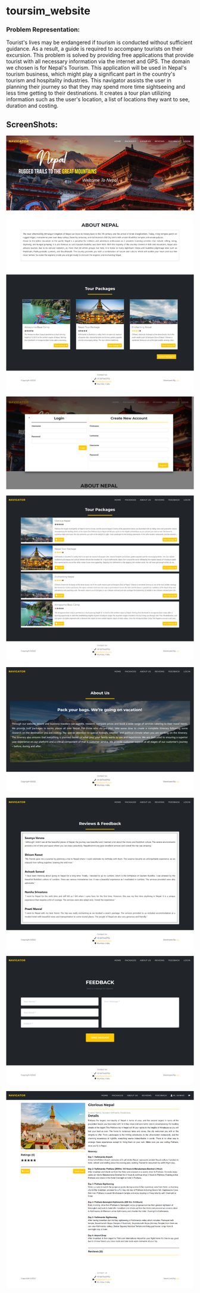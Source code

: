 # toursim_website

### Problem Representation: 

Tourist's lives may be endangered if tourism is conducted without sufficient guidance. As a result, a guide is required to accompany tourists on their excursion. This problem is solved by providing free applications that provide tourist with all necessary information via the internet and GPS. The domain we chosen is for Nepal's Tourism. This application will be used in Nepal's tourism business, which might play a significant part in the country's tourism and hospitality industries.
This navigator assists the user in planning their journey so that they may spend more time sightseeing and less time getting to their destinations. It creates a tour plan utilizing information such as the user's location, a list of locations they want to see, duration and costing.


## ScreenShots:
![](https://github.com/RanakJaiswar/toursim_website/blob/main/img/screenshot-localhost-2022.04.05-19_30_00.png)

![](https://github.com/RanakJaiswar/toursim_website/blob/main/img/screenshot-localhost-2022.04.05-19_30_33.png)

![](https://github.com/RanakJaiswar/toursim_website/blob/main/img/screenshot-localhost-2022.04.05-19_30_53.png)

![](https://github.com/RanakJaiswar/toursim_website/blob/main/img/screenshot-localhost-2022.04.05-19_31_10.png)

![](https://github.com/RanakJaiswar/toursim_website/blob/main/img/screenshot-localhost-2022.04.05-19_31_31.png)

![](https://github.com/RanakJaiswar/toursim_website/blob/main/img/screenshot-localhost-2022.04.05-19_32_01.png)

![](https://github.com/RanakJaiswar/toursim_website/blob/main/img/screenshot-localhost-2022.04.05-19_33_06.png)
